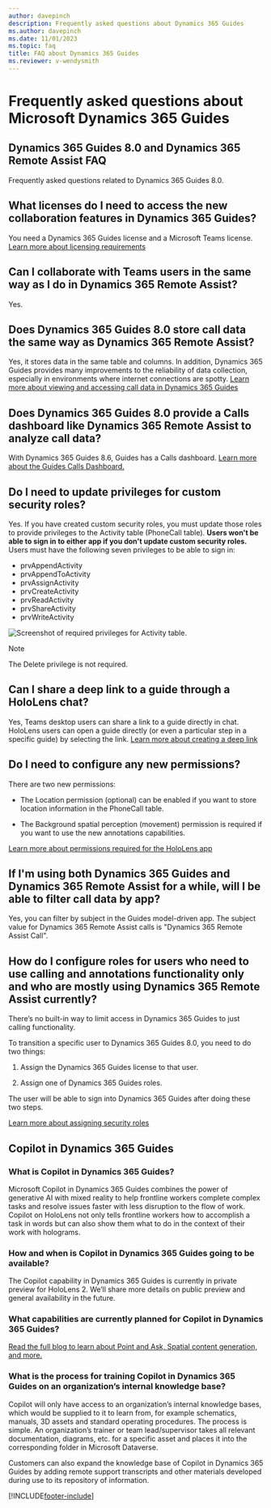 ```yaml
---
author: davepinch
description: Frequently asked questions about Dynamics 365 Guides
ms.author: davepinch
ms.date: 11/01/2023
ms.topic: faq
title: FAQ about Dynamics 365 Guides
ms.reviewer: v-wendysmith
---
```


# Frequently asked questions about Microsoft Dynamics 365 Guides

## Dynamics 365 Guides 8.0 and Dynamics 365 Remote Assist FAQ

Frequently asked questions related to Dynamics 365 Guides 8.0.

## What licenses do I need to access the new collaboration features in Dynamics 365 Guides?

You need a Dynamics 365 Guides license and a Microsoft Teams license. [Learn more about licensing requirements](requirements.md)

## Can I collaborate with Teams users in the same way as I do in Dynamics 365 Remote Assist?

Yes.

## Does Dynamics 365 Guides 8.0 store call data the same way as Dynamics 365 Remote Assist?

Yes, it stores data in the same table and columns. In addition, Dynamics 365 Guides provides many improvements to the reliability of data collection, especially in environments where internet connections are spotty. [Learn more about viewing and accessing call data in Dynamics 365 Guides](call-logging.md)

## Does Dynamics 365 Guides 8.0 provide a Calls dashboard like Dynamics 365 Remote Assist to analyze call data?

With Dynamics 365 Guides 8.6, Guides has a Calls dashboard. [Learn more about the Guides Calls Dashboard.](calls-dashboard-guides.md)

## Do I need to update privileges for custom security roles?

Yes. If you have created custom security roles, you must update those roles to provide privileges to the Activity table (PhoneCall table). **Users won't be able to sign in to either app if you don't update custom security roles.** Users must have the following seven privileges to be able to sign in:

- prvAppendActivity
- prvAppendToActivity
- prvAssignActivity
- prvCreateActivity
- prvReadActivity
- prvShareActivity
- prvWriteActivity

![Screenshot of required privileges for Activity table.](media/admin-security-roles-activity-table.JPG "Screenshot of required privileges for Activity table")

> [!NOTE]
> The Delete privilege is not required. 

## Can I share a deep link to a guide through a HoloLens chat?

Yes, Teams desktop users can share a link to a guide directly in chat. HoloLens users can open a guide directly (or even a particular step in a specific guide) by selecting the link. [Learn more about creating a deep link](pc-app-copy-link-guide-step.md)

## Do I need to configure any new permissions?

There are two new permissions: 

- The Location permission (optional) can be enabled if you want to store location information in the PhoneCall table.

- The Background spatial perception (movement) permission is required if you want to use the new annotations capabilities.

[Learn more about permissions required for the HoloLens app](hololens-permissions.md)

## If I'm using both Dynamics 365 Guides and Dynamics 365 Remote Assist for a while, will I be able to filter call data by app?

Yes, you can filter by subject in the Guides model-driven app. The subject value for Dynamics 365 Remote Assist calls is "Dynamics 365 Remote Assist Call".

## How do I configure roles for users who need to use calling and annotations functionality only and who are mostly using Dynamics 365 Remote Assist currently?

There’s no built-in way to limit access in Dynamics 365 Guides to just calling functionality.

To transition a specific user to Dynamics 365 Guides 8.0, you need to do two things:

1. Assign the Dynamics 365 Guides license to that user.

2. Assign one of Dynamics 365 Guides roles.

The user will be able to sign into Dynamics 365 Guides after doing these two steps.

[Learn more about assigning security roles](assign-role.md)

## Copilot in Dynamics 365 Guides

### What is Copilot in Dynamics 365 Guides?

Microsoft Copilot in Dynamics 365 Guides combines the power of generative AI with mixed reality to help frontline workers complete complex tasks and resolve issues faster with less disruption to the flow of work. Copilot on HoloLens not only tells frontline workers how to accomplish a task in words but can also show them what to do in the context of their work with holograms.

### How and when is Copilot in Dynamics 365 Guides going to be available?

The Copilot capability in Dynamics 365 Guides is currently in private preview for HoloLens 2. We’ll share more details on public preview and general availability in the future.

### What capabilities are currently planned for Copilot in Dynamics 365 Guides?  

[Read the full blog to learn about Point and Ask, Spatial content generation, and more.](https://aka.ms/MixedReality)

### What is the process for training Copilot in Dynamics 365 Guides on an organization’s internal knowledge base?

Copilot will only have access to an organization’s internal knowledge bases, which would be supplied to it to learn from, for example schematics, manuals, 3D assets and standard operating procedures. The process is simple. An organization’s trainer or team lead/supervisor takes all relevant documentation, diagrams, etc. for a specific asset and places it into the corresponding folder in Microsoft Dataverse.

Customers can also expand the knowledge base of Copilot in Dynamics 365 Guides by adding remote support transcripts and other materials developed during use to its repository of information.

[!INCLUDE[footer-include](../includes/footer-banner.md)]
